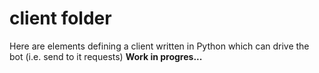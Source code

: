 # client folder

Here are elements defining a client written in Python which can drive the bot (i.e. send to it requests)
**Work in progres...**
